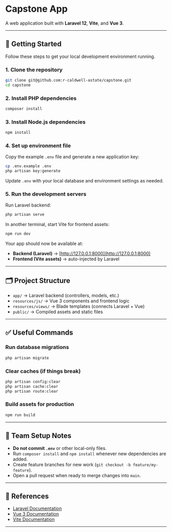 # Capstone App

A web application built with **Laravel 12**, **Vite**, and **Vue 3**.

---

## 🚀 Getting Started

Follow these steps to get your local development environment running.

### 1. Clone the repository

```bash
git clone git@github.com:r-caldwell-astate/capstone.git
cd capstone
```

### 2. Install PHP dependencies

```bash
composer install
```

### 3. Install Node.js dependencies

```bash
npm install
```

### 4. Set up environment file

Copy the example `.env` file and generate a new application key:

```bash
cp .env.example .env
php artisan key:generate
```

Update `.env` with your local database and environment settings as needed.

### 5. Run the development servers

Run Laravel backend:

```bash
php artisan serve
```

In another terminal, start Vite for frontend assets:

```bash
npm run dev
```

Your app should now be available at:

* **Backend (Laravel)** → [http://127.0.0.1:8000](http://127.0.0.1:8000)
* **Frontend (Vite assets)** → auto-injected by Laravel

---

## 🗂 Project Structure

* `app/` → Laravel backend (controllers, models, etc.)
* `resources/js/` → Vue 3 components and frontend logic
* `resources/views/` → Blade templates (connects Laravel + Vue)
* `public/` → Compiled assets and static files

---

## ✅ Useful Commands

### Run database migrations

```bash
php artisan migrate
```

### Clear caches (if things break)

```bash
php artisan config:clear
php artisan cache:clear
php artisan route:clear
```

### Build assets for production

```bash
npm run build
```

---

## 👥 Team Setup Notes

* **Do not commit `.env`** or other local-only files.
* Run `composer install` and `npm install` whenever new dependencies are added.
* Create feature branches for new work (`git checkout -b feature/my-feature`).
* Open a pull request when ready to merge changes into `main`.

---

## 📖 References

* [Laravel Documentation](https://laravel.com/docs)
* [Vue 3 Documentation](https://vuejs.org/guide/introduction.html)
* [Vite Documentation](https://vitejs.dev/guide/)

---
